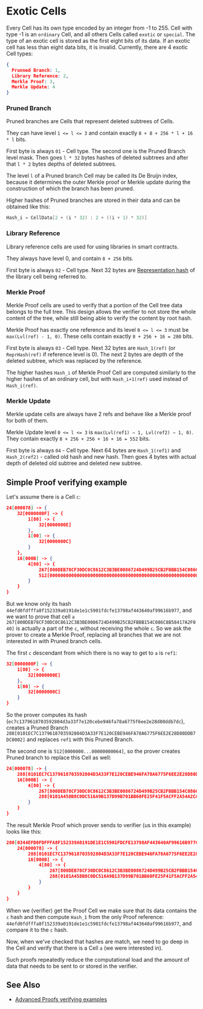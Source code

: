 # Exotic Cells

Every Cell has its own type encoded by an integer from -1 to 255.
Cell with type -1 is an `ordinary` Cell, and all others Cells called `exotic` or `special`.
The type of an exotic cell is stored as the first eight bits of its data. If an exotic cell has less than eight data bits, it is invalid.
Currently, there are 4 exotic Cell types:

```json
{
  Prunned Branch: 1,
  Library Reference: 2,
  Merkle Proof: 3,
  Merkle Update: 4
}
```

### Pruned Branch

Pruned branches are Cells that represent deleted subtrees of Cells.

They can have level `1 <= l <= 3` and contain exactly `8 + 8 + 256 * l + 16 * l` bits.

First byte is always `01` - Cell type. The second one is the Pruned Branch level mask. Then goes `l * 32` bytes hashes of deleted subtrees and after that `l * 2` bytes depths of deleted subtrees.

The level `l` of a Pruned branch Cell may be called its De Bruijn index, because it determines the outer Merkle proof or Merkle update during the construction of which the branch has been pruned.

Higher hashes of Pruned branches are stored in their data and can be obtained like this:

```cpp
Hash_i = CellData[2 + (i * 32) : 2 + ((i + 1) * 32)]
```

### Library Reference

Library reference cells are used for using libraries in smart contracts.

They always have level 0, and contain `8 + 256` bits.

First byte is always `02` - Cell type. Next 32 bytes are [Representation hash](/v3/documentation/data-formats/tlb/cell-boc#standard-cell-representation-hash-calculation) of the library cell being referred to.

### Merkle Proof

Merkle Proof cells are used to verify that a portion of the Cell tree data belongs to the full tree. This design allows the verifier to not store the whole content of the tree, while still being able to verify the content by root hash.

Merkle Proof has exactly one reference and its level `0 <= l <= 3` must be `max(Lvl(ref) - 1, 0)`. These cells contain exactly `8 + 256 + 16 = 280` bits.

First byte is always `03` - Cell type. Next 32 bytes are `Hash_1(ref)` (or `ReprHash(ref)` if reference level is 0). The next 2 bytes are depth of the deleted subtree, which was replaced by the reference.

The higher hashes `Hash_i` of Merkle Proof Cell are computed similarly to the higher hashes of an ordinary cell, but with `Hash_i+1(ref)` used instead of `Hash_i(ref)`.

### Merkle Update

Merkle update cells are always have 2 refs and behave like a Merkle proof for both of them.

Merkle Update level `0 <= l <= 3` is `max(Lvl(ref1) − 1, Lvl(ref2) − 1, 0)`. They contain exactly `8 + 256 + 256 + 16 + 16 = 552` bits.

First byte is always `04` - Cell type. Next 64 bytes are `Hash_1(ref1)` and `Hash_2(ref2)` - called old hash and new hash. Then goes 4 bytes with actual depth of deleted old subtree and deleted new subtree.

## Simple Proof verifying example

Let's assume there is a Cell `c`:

```json
24[000078] -> {
	32[0000000F] -> {
		1[80] -> {
			32[0000000E]
		},
		1[00] -> {
			32[0000000C]
		}
	},
	16[000B] -> {
		4[80] -> {
			267[800DEB78CF30DC0C8612C3B3BE0086724D499B25CB2FBBB154C086C8B58417A2F040],
			512[00000000000000000000000000000000000000000000000000000000000000000000000000000000000000000000000000000000000000000000000000000064]
		}
	}
}
```

But we know only its hash `44efd0fdfffa8f152339a0191de1e1c5901fdcfe13798af443640af99616b977`, and we want to prove that cell `a` `267[800DEB78CF30DC0C8612C3B3BE0086724D499B25CB2FBBB154C086C8B58417A2F040]` is actually a part of the `c`, without receiving the whole `c`.
So we ask the prover to create a Merkle Proof, replacing all branches that we are not interested in with Pruned branch cells.

The first `c` descendant from which there is no way to get to `a` is `ref1`:

```json
32[0000000F] -> {
	1[80] -> {
		32[0000000E]
	},
	1[00] -> {
		32[0000000C]
	}
}
```

So the prover computes its hash (`ec7c1379618703592804d3a33f7e120cebe946fa78a6775f6ee2e28d80ddb7dc`), creates a Pruned Branch `288[0101EC7C1379618703592804D3A33F7E120CEBE946FA78A6775F6EE2E28D80DDB7DC0002]` and replaces `ref1` with this Pruned Branch.

The second one is `512[0000000...00000000064]`, so the prover creates Pruned branch to replace this Cell as well:

```json
24[000078] -> {
	288[0101EC7C1379618703592804D3A33F7E120CEBE946FA78A6775F6EE2E28D80DDB7DC0002],
	16[000B] -> {
		4[80] -> {
			267[800DEB78CF30DC0C8612C3B3BE0086724D499B25CB2FBBB154C086C8B58417A2F040],
			288[0101A458B8C0DC516A9B137D99B701BB60FE25F41F5ACFF2A54A2CA4936688880E640000]
		}
	}
}
```

The result Merkle Proof which prover sends to verifier (us in this example) looks like this:

```json
280[0344EFD0FDFFFA8F152339A0191DE1E1C5901FDCFE13798AF443640AF99616B9770003] -> {
	24[000078] -> {
		288[0101EC7C1379618703592804D3A33F7E120CEBE946FA78A6775F6EE2E28D80DDB7DC0002],
		16[000B] -> {
			4[80] -> {
				267[800DEB78CF30DC0C8612C3B3BE0086724D499B25CB2FBBB154C086C8B58417A2F040],
				288[0101A458B8C0DC516A9B137D99B701BB60FE25F41F5ACFF2A54A2CA4936688880E640000]
			}
		}
	}
}
```

When we (verifier) get the Proof Cell we make sure that its data contains the `c` hash and then compute `Hash_1` from the only Proof reference: `44efd0fdfffa8f152339a0191de1e1c5901fdcfe13798af443640af99616b977`, and compare it to the `c` hash.

Now, when we've checked that hashes are match, we need to go deep in the Cell and verify that there is a Cell `a` (we were interested in).

Such proofs repeatedly reduce the computational load and the amount of data that needs to be sent to or stored in the verifier.

## See Also

- [Advanced Proofs verifying examples](/v3/documentation/data-formats/tlb/proofs)
